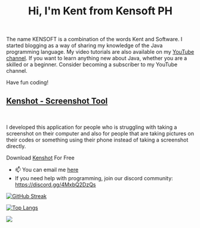   <h1 style="text-align: center;">Hi, I'm Kent from Kensoft PH</h1>
  <br>
  <p>The name KENSOFT is a combination of the words Kent and Software. I started blogging as a way of sharing my knowledge of the Java programming language. My video tutorials are also available on my <a href="https://youtube.com/kensoftph">YouTube channel</a>. If you want to learn anything new about Java, whether you are a skilled or a beginner. Consider becoming a subscriber to my YouTube channel.</p>
  <p>Have fun coding!</p>

  <h2><a href="https://www.kenshot.com" target="_blank">Kenshot - Screenshot Tool</a></h2>
  <br>
  <p>I developed this application for people who is struggling with taking a screenshot on their computer and also for people that are taking pictures on their codes or something using their phone instead of taking a screenshot directly.</p>
  <p>Download <a href="https://www.kenshot.com" target="_blank">Kenshot</a> For Free</p>

- 📫 You can email me <a href="mailto:contact@kensoftph.com">here</a>
- If you need help with programming, join our discord community: https://discord.gg/4MxbQ2DzQs


[![GitHub Streak](https://streak-stats.demolab.com?user=kensoftphDOTcom&theme=java-dark&mode=weekly)](https://git.io/streak-stats)

[![Top Langs](https://github-readme-stats.vercel.app/api/top-langs/?username=kensoftphDOTcom&layout=compact&theme=vision-friendly-dark)](https://github.com/anuraghazra/github-readme-stats)

![](https://komarev.com/ghpvc/?username=kensoftphDOTcom&style=for-the-badge)
